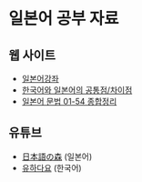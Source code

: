 

# 일본어 공부 자료

## 웹 사이트

- [일본어강좌](http://www.japong.com/japanese.htm)
- [한국어와 일본어의 공통점/차이점](http://m.blog.naver.com/japansisa/220291986426)
- [일본어 문법 01-54 종합정리](http://totoru.tistory.com/entry/일본어-문법-01-54-종합정리)

## 유튜브

- [日本語の森](https://www.youtube.com/user/freejapaneselessons3) (일본어)
- [유하다요](https://www.youtube.com/channel/UC_waGdcNiCWTv1GG9OvE23A) (한국어)
